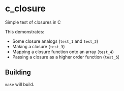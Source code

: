 c_closure
=========

Simple test of closures in C

This demonstrates:
* Some closure analogs (`test_1` and `test_2`)
* Making a closure (`test_3`)
* Mapping a closure function onto an array (`test_4`)
* Passing a closure as a higher order function (`test_5`)

## Building

`make` will build.


